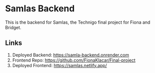 # Samlas Backend

This is the backend for Samlas, the Technigo final project for Fiona and Bridget.

## Links

1. Deployed Backend: https://samla-backend.onrender.com
1. Frontend Repo: https://github.com/FionaKlacar/Final-project
1. Deployed Frontend: https://samlas.netlify.app/
